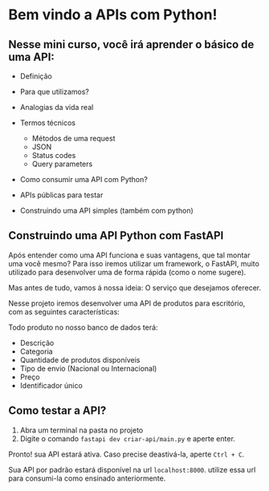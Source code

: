 # Bem vindo a APIs com Python!

## Nesse mini curso, você irá aprender o básico de uma API:

- Definição
- Para que utilizamos?
- Analogias da vida real
- Termos técnicos
    - Métodos de uma request
    - JSON
    - Status codes
    - Query parameters
    
- Como consumir uma API com Python?
- APIs públicas para testar
- Construindo uma API simples (também com python)




## Construindo uma API Python com FastAPI

Após entender como uma API funciona e suas vantagens, que tal montar uma você mesmo?
Para isso iremos utilizar um framework, o FastAPI, muito utilizado para desenvolver uma de forma rápida (como o nome sugere).

Mas antes de tudo, vamos á nossa ideia: O serviço que desejamos oferecer.

Nesse projeto iremos desenvolver uma API de produtos para escritório, com as seguintes características:

Todo produto no nosso banco de dados terá:

- Descrição
- Categoria
- Quantidade de produtos disponíveis
- Tipo de envio (Nacional ou Internacional)
- Preço
- Identificador único

## Como testar a API?

1. Abra um terminal na pasta no projeto
2. Digite o comando `fastapi dev criar-api/main.py` e aperte enter.

Pronto! sua API estará ativa. Caso precise deastivá-la, aperte `Ctrl + C`.

Sua API por padrão estará disponível na url `localhost:8000`. utilize essa url para consumi-la
como ensinado anteriormente.

